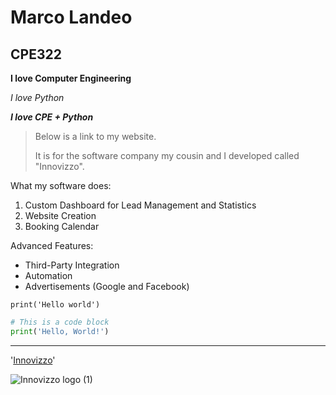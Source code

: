 # Marco Landeo 
## CPE322


**I love Computer Engineering**

*I love Python*

**_I love CPE + Python_**

> Below is a link to my website.
> 
> It is for the software company my cousin and I developed called "Innovizzo".

What my software does:
1. Custom Dashboard for Lead Management and Statistics
2. Website Creation
3. Booking Calendar

Advanced Features:
- Third-Party Integration
- Automation
- Advertisements (Google and Facebook)

`print('Hello world')`

```python
# This is a code block
print('Hello, World!')
```
---

'[Innovizzo](https://innovizzo.com/)'

![Innovizzo logo (1)](https://github.com/mlandeo1/CPE332/assets/123087304/8bb2ae20-2024-44fa-96ea-7e7cb8759df0)

